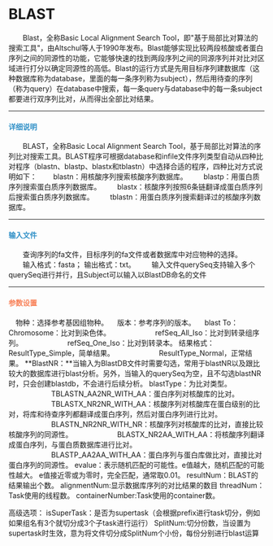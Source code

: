 # BLAST

　　Blast，全称Basic Local Alignment Search Tool，即"基于局部比对算法的搜索工具"，由Altschul等人于1990年发布。Blast能够实现比较两段核酸或者蛋白序列之间的同源性的功能，它能够快速的找到两段序列之间的同源序列并对比对区域进行打分以确定同源性的高低。Blast的运行方式是先用目标序列建数据库（这种数据库称为database，里面的每一条序列称为subject），然后用待查的序列（称为query）在database中搜索，每一条query与database中的每一条subject都要进行双序列比对，从而得出全部比对结果。

***
#### **<span class="glyphicon glyphicon-tags" aria-hidden="true" style="color:#3090C7"></span></i><span style="color:#3090C7"> 详细说明**
　　BLAST，全称Basic Local Alignment Search Tool，基于局部比对算法的序列比对搜索工具。BLAST程序可根据database和infile文件序列类型自动从四种比对程序（blastn、blastp、blastx和tblastn）中选择合适的程序，四种比对方式说明如下：
　　blastn：用核酸序列搜索核酸序列数据库。
　　blastp：用蛋白质序列搜索蛋白质序列数据库。
　　blastx：核酸序列按照6条链翻译成蛋白质序列后搜索蛋白质序列数据库。
　　tblastn：用蛋白质序列搜索翻译过的核酸序列数据库。

***
#### **<i class="fa fa-dot-circle-o" aria-hidden="true" style="color:#3090C7"></i><span style="color:#3090C7"> 输入文件**
　　查询序列的fa文件，目标序列的fa文件或者数据库中对应物种的选择。
　　输入格式：fasta； 输出格式：txt。
　　输入文件querySeq支持输入多个querySeq进行并行，且Subject可以输入以BlastDB命名的文件
　　
***
#### **<i class="fa fa-cog" aria-hidden="true" style="color:#F88158"></i> <span style="color:#F88158">参数设置**
　<label id='species'>物种：</label>选择参考基因组物种。
　<label id='speciesVersion'>版本：</label>参考序列的版本。
　<label id='mappingTo'>blast To：</label>Chromosome：比对到染色体。
　　　　　　refSeq_All_Iso：比对到转录组序列。
　　　　　　refSeq_One_Iso：比对到转录本。
<label id='resultType'>结果格式：</label>ResultType_Simple，简单结果。
　　　　　　ResultType_Normal，正常结果。
**BlastNR：**当输入为BlastDB文件时需要勾选，常用于blastNR以及跟比较大的数据库进行blast分析。另外，当输入的querySeq为空，且不勾选blastNR时，只会创建blastdb，不会进行后续分析。
<label id='blastType'>blastType：</label>为比对类型。
　　　　　　TBLASTN_AA2NR_WITH_AA：蛋白序列对核酸库的比对。
　　　　　　TBLASTX_NR2NR_WITH_AA：核酸序列对核酸库在蛋白级别的比对，将库和待查序列都翻译成蛋白序列，然后对蛋白序列进行比对。
　　　　　　BLASTN_NR2NR_WITH_NR：核酸序列对核酸库的比对，直接比较核酸序列的同源性。
　　　　　　BLASTX_NR2AA_WITH_AA：将核酸序列翻译成蛋白序列，与蛋白质数据库进行比对。
　　　　　　BLASTP_AA2AA_WITH_AA：蛋白序列与蛋白库做比对，直接比对蛋白序列的同源性。
<label id='evalue'>evalue：</label>表示随机匹配的可能性。e值越大，随机匹配的可能性越大。 e值接近零或为零时，完全匹配，通常取0.01。
<label id='resultNum'>resultNum：</label>BLAST的结果输出个数。
alignmentNum:显示数据库序列的对比结果的数目
<label id='threadNum'>threadNum：</label>Task使用的线程数。
containerNumber:Task使用的container数。

高级选项：
isSuperTask：是否为supertask（会根据prefix进行task切分，例如如果组名有3个就切分成3个子task进行运行）
SplitNum:切分份数，当设置为supertask时生效，意为将文件切分成SplitNum个小份，每份分别进行blast运算
